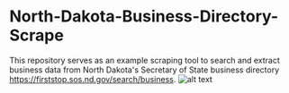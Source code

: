# North-Dakota-Business-Directory-Scrape
This repository serves as an example scraping tool to search and extract business data from North Dakota's Secretary of State business directory https://firststop.sos.nd.gov/search/business.
![alt text](https://github.com/yosokevino/North-Dakota-Business-Directory-Scrape/network-graph/graph-image.png?raw=true)
